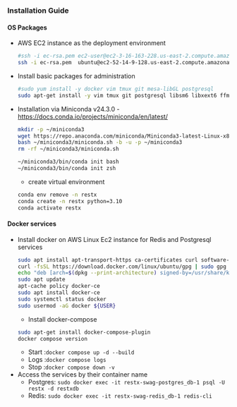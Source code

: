 
### Installation Guide 

#### OS Packages
- AWS EC2 instance as the deployment environment
  ```bash
  #ssh -i ec-rsa.pem ec2-user@ec2-3-16-163-228.us-east-2.compute.amazonaws.com
  ssh -i ec-rsa.pem  ubuntu@ec2-52-14-9-128.us-east-2.compute.amazonaws.com
  ```
- Install basic packages for administration
  ```bash
  #sudo yum install -y docker vim tmux git mesa-libGL postgresql
  sudo apt-get install -y vim tmux git postgresql libsm6 libxext6 ffmpeg libfontconfig1 libxrender1 libgl1-mesa-glx
  ```
- Installation via Miniconda v24.3.0 - https://docs.conda.io/projects/miniconda/en/latest/
  ```bash
  mkdir -p ~/miniconda3
  wget https://repo.anaconda.com/miniconda/Miniconda3-latest-Linux-x86_64.sh -O ~/miniconda3/miniconda.sh
  bash ~/miniconda3/miniconda.sh -b -u -p ~/miniconda3
  rm -rf ~/miniconda3/miniconda.sh
  ```
  ```bash
  ~/miniconda3/bin/conda init bash
  ~/miniconda3/bin/conda init zsh
  ```
  - create virtual environment
  ```bash
  conda env remove -n restx
  conda create -n restx python=3.10
  conda activate restx
  ```


#### Docker services
- Install docker on AWS Linux Ec2 instance for Redis and Postgresql services
  ```bash
  sudo apt install apt-transport-https ca-certificates curl software-properties-common
  curl -fsSL https://download.docker.com/linux/ubuntu/gpg | sudo gpg --dearmor -o /usr/share/keyrings/docker-archive-keyring.gpg
  echo "deb [arch=$(dpkg --print-architecture) signed-by=/usr/share/keyrings/docker-archive-keyring.gpg] https://download.docker.com/linux/ubuntu $(lsb_release -cs) stable" | sudo tee /etc/apt/sources.list.d/docker.list > /dev/null
  sudo apt update
  apt-cache policy docker-ce
  sudo apt install docker-ce
  sudo systemctl status docker
  sudo usermod -aG docker ${USER}
  ```
  - Install docker-compose
  ```bash
  sudo apt-get install docker-compose-plugin
  docker compose version
  ```
  - Start :`docker compose up -d --build`
  - Logs  :`docker compose logs`
  - Stop  :`docker compose down -v`
- Access the services by their container name
  - Postgres: `sudo docker exec -it restx-swag-postgres_db-1 psql -U restx -d restxdb`
  - Redis: `sudo docker exec -it restx-swag-redis_db-1 redis-cli`
